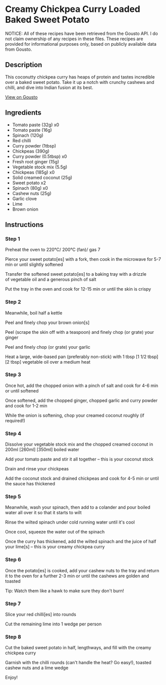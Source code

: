 # Creamy Chickpea Curry Loaded Baked Sweet Potato

NOTICE: All of these recipes have been retrieved from the Gousto API. I do not claim ownership of any recipes in these files. These recipes are provided for informational purposes only, based on publicly available data from Gousto.

## Description

This coconutty chickpea curry has heaps of protein and tastes incredible over a baked sweet potato. Take it up a notch with crunchy cashews and chilli, and dive into Indian fusion at its best. 

[View on Gousto](https://www.gousto.co.uk/recipes/cookbook/creamy-chickpea-curry-loaded-sweet-potato)

## Ingredients

- Tomato paste (32g) x0
- Tomato paste (16g)
- Spinach (120g)
- Red chilli
- Curry powder (1tbsp)
- Chickpeas (390g)
- Curry powder (0.5tbsp) x0
- Fresh root ginger (15g)
- Vegetable stock mix (5.5g)
- Chickpeas (185g) x0
- Solid creamed coconut (25g)
- Sweet potato x2
- Spinach (80g) x0
- Cashew nuts (25g)
- Garlic clove
- Lime
- Brown onion

## Instructions


### Step 1

Preheat the oven to 220°C/ 200°C (fan)/ gas 7

Pierce your sweet potato[es] with a fork, then cook in the microwave for 5-7 min or until slightly softened

Transfer the softened sweet potato[es] to a baking tray with a drizzle of vegetable oil and a generous pinch of salt

Put the tray in the oven and cook for 12-15 min or until the skin is crispy


### Step 2

Meanwhile, boil half a kettle

Peel and finely chop your brown onion[s]

Peel (scrape the skin off with a teaspoon) and finely chop (or grate) your ginger

Peel and finely chop (or grate) your garlic

Heat a large, wide-based pan (preferably non-stick) with 1 tbsp <span class="text-purple">[1 1/2 tbsp]</span> <span class="text-danger">[2 tbsp]</span> vegetable oil over a medium heat


### Step 3

Once hot, add the chopped onion with a pinch of salt and cook for 4-6 min or until softened

Once softened, add the chopped ginger, chopped garlic and curry powder and cook for 1-2 min

While the onion is softening, chop your creamed coconut roughly (if required!)


### Step 4

Dissolve your vegetable stock mix and the chopped creamed coconut in 200ml <span class="text-purple">[260ml]</span><span class="text-danger"> [350ml]</span> boiled water

Add your tomato paste and stir it all together – this is your coconut stock

Drain and rinse your chickpeas

Add the coconut stock and drained chickpeas and cook for 4-5 min or until the sauce has thickened


### Step 5

Meanwhile, wash your spinach, then add to a colander and pour boiled water all over it so that it starts to wilt

Rinse the wilted spinach under cold running water until it's cool

Once cool, squeeze the water out of the spinach

Once the curry has thickened, add the wilted spinach and the juice of half your lime[s] – this is your creamy chickpea curry


### Step 6

Once the potato[es] is cooked, add your cashew nuts to the tray and return it to the oven for a further 2-3 min or until the cashews are golden and toasted

Tip: Watch them like a hawk to make sure they don't burn!


### Step 7

Slice your red chilli[es] into rounds

Cut the remaining lime into 1 wedge per person

### Step 8

Cut the baked sweet potato in half, lengthways, and fill with the creamy chickpea curry

Garnish with the chilli rounds (can't handle the heat? Go easy!), toasted cashew nuts and a lime wedge

Enjoy!

